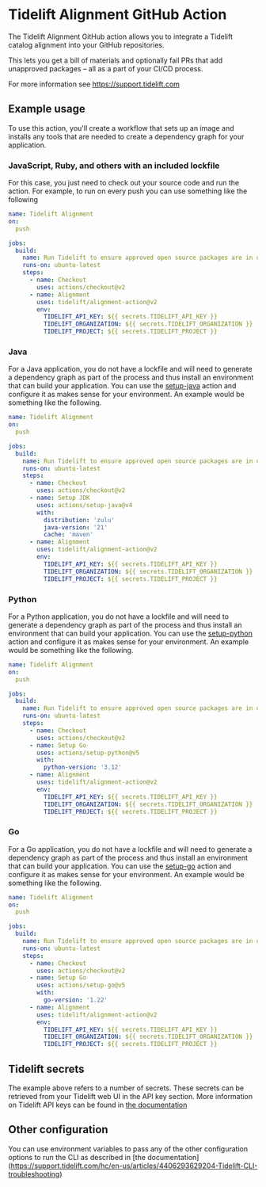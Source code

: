 # Tidelift Alignment GitHub Action

The Tidelift Alignment GitHub action allows you to integrate a Tidelift
catalog alignment into your GitHub repositories.

This lets you get a bill of materials and optionally fail PRs that add unapproved packages – all as a part
of your CI/CD process.

For more information see https://support.tidelift.com

## Example usage

To use this action, you'll create a workflow that sets up an image
and installs any tools that are needed to create a dependency graph
for your application. 

### JavaScript, Ruby, and others with an included lockfile

For this case, you just need to check out your source code and run
the action. For example, to run on every push you can use something
like the following

```yaml
name: Tidelift Alignment
on:
  push

jobs:
  build:
    name: Run Tidelift to ensure approved open source packages are in use
    runs-on: ubuntu-latest
    steps:
      - name: Checkout
        uses: actions/checkout@v2
      - name: Alignment
        uses: tidelift/alignment-action@v2
        env:
          TIDELIFT_API_KEY: ${{ secrets.TIDELIFT_API_KEY }}
          TIDELIFT_ORGANIZATION: ${{ secrets.TIDELIFT_ORGANIZATION }}
          TIDELIFT_PROJECT: ${{ secrets.TIDELIFT_PROJECT }}
```

### Java

For a Java application, you do not have a lockfile and will need to
generate a dependency graph as part of the process and thus install
an environment that can build your application. You can use the 
[setup-java](https://github.com/actions/setup-java) action and configure
it as makes sense for your environment. An example would be something 
like the following.

```yaml
name: Tidelift Alignment
on:
  push

jobs:
  build:
    name: Run Tidelift to ensure approved open source packages are in use
    runs-on: ubuntu-latest
    steps:
      - name: Checkout
        uses: actions/checkout@v2
      - name: Setup JDK
        uses: actions/setup-java@v4
        with:
          distribution: 'zulu'
          java-version: '21'
          cache: 'maven'
      - name: Alignment
        uses: tidelift/alignment-action@v2
        env:
          TIDELIFT_API_KEY: ${{ secrets.TIDELIFT_API_KEY }}
          TIDELIFT_ORGANIZATION: ${{ secrets.TIDELIFT_ORGANIZATION }}
          TIDELIFT_PROJECT: ${{ secrets.TIDELIFT_PROJECT }}
```

### Python

For a Python application, you do not have a lockfile and will need to
generate a dependency graph as part of the process and thus install
an environment that can build your application. You can use the 
[setup-python](https://github.com/actions/setup-python) action and configure
it as makes sense for your environment. An example would be something 
like the following.

```yaml
name: Tidelift Alignment
on:
  push

jobs:
  build:
    name: Run Tidelift to ensure approved open source packages are in use
    runs-on: ubuntu-latest
    steps:
      - name: Checkout
        uses: actions/checkout@v2
      - name: Setup Go
        uses: actions/setup-python@v5
        with:
          python-version: '3.12'
      - name: Alignment
        uses: tidelift/alignment-action@v2
        env:
          TIDELIFT_API_KEY: ${{ secrets.TIDELIFT_API_KEY }}
          TIDELIFT_ORGANIZATION: ${{ secrets.TIDELIFT_ORGANIZATION }}
          TIDELIFT_PROJECT: ${{ secrets.TIDELIFT_PROJECT }}
```

### Go

For a Go application, you do not have a lockfile and will need to
generate a dependency graph as part of the process and thus install
an environment that can build your application. You can use the 
[setup-go](https://github.com/actions/setup-go) action and configure
it as makes sense for your environment. An example would be something 
like the following.

```yaml
name: Tidelift Alignment
on:
  push

jobs:
  build:
    name: Run Tidelift to ensure approved open source packages are in use
    runs-on: ubuntu-latest
    steps:
      - name: Checkout
        uses: actions/checkout@v2
      - name: Setup Go
        uses: actions/setup-go@v5
        with:
          go-version: '1.22'
      - name: Alignment
        uses: tidelift/alignment-action@v2
        env:
          TIDELIFT_API_KEY: ${{ secrets.TIDELIFT_API_KEY }}
          TIDELIFT_ORGANIZATION: ${{ secrets.TIDELIFT_ORGANIZATION }}
          TIDELIFT_PROJECT: ${{ secrets.TIDELIFT_PROJECT }}
```


## Tidelift secrets

The example above refers to a number of secrets. These secrets can be retrieved
from your Tidelift web UI in the API key section. More information on Tidelift
API keys can be found in
[the documentation](https://docs.tidelift.com/article/27-tracking-repositories-and-creating-api-keys)

## Other configuration

You can use environment variables to pass any of the other configuration options
to run the CLI as described in [the documentation]
(https://support.tidelift.com/hc/en-us/articles/4406293629204-Tidelift-CLI-troubleshooting)

